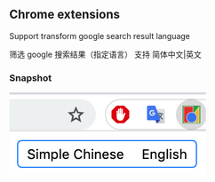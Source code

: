 ## Chrome extensions

Support transform google search result language

筛选 google 搜索结果（指定语言）
支持 简体中文|英文

### Snapshot
![snapshot](./images/snapshot.png)
